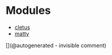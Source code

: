 
# Modules

* [cletus](/retired/cletus/)
* [matty](/matty/)


[](@autogenerated - invisible comment)